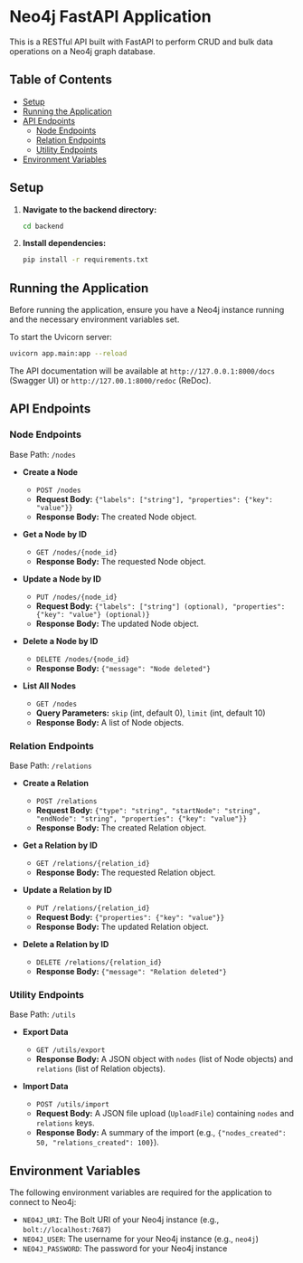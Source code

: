 # Neo4j FastAPI Application

This is a RESTful API built with FastAPI to perform CRUD and bulk data operations on a Neo4j graph database.

## Table of Contents
- [Setup](#setup)
- [Running the Application](#running-the-application)
- [API Endpoints](#api-endpoints)
  - [Node Endpoints](#node-endpoints)
  - [Relation Endpoints](#relation-endpoints)
  - [Utility Endpoints](#utility-endpoints)
- [Environment Variables](#environment-variables)

## Setup

1.  **Navigate to the backend directory:**
    ```bash
    cd backend
    ```

2.  **Install dependencies:**
    ```bash
    pip install -r requirements.txt
    ```

## Running the Application

Before running the application, ensure you have a Neo4j instance running and the necessary environment variables set.

To start the Uvicorn server:

```bash
uvicorn app.main:app --reload
```

The API documentation will be available at `http://127.0.0.1:8000/docs` (Swagger UI) or `http://127.00.1:8000/redoc` (ReDoc).

## API Endpoints

### Node Endpoints
Base Path: `/nodes`

*   **Create a Node**
    *   `POST /nodes`
    *   **Request Body:** `{"labels": ["string"], "properties": {"key": "value"}}`
    *   **Response Body:** The created Node object.

*   **Get a Node by ID**
    *   `GET /nodes/{node_id}`
    *   **Response Body:** The requested Node object.

*   **Update a Node by ID**
    *   `PUT /nodes/{node_id}`
    *   **Request Body:** `{"labels": ["string"] (optional), "properties": {"key": "value"} (optional)}`
    *   **Response Body:** The updated Node object.

*   **Delete a Node by ID**
    *   `DELETE /nodes/{node_id}`
    *   **Response Body:** `{"message": "Node deleted"}`

*   **List All Nodes**
    *   `GET /nodes`
    *   **Query Parameters:** `skip` (int, default 0), `limit` (int, default 10)
    *   **Response Body:** A list of Node objects.

### Relation Endpoints
Base Path: `/relations`

*   **Create a Relation**
    *   `POST /relations`
    *   **Request Body:** `{"type": "string", "startNode": "string", "endNode": "string", "properties": {"key": "value"}}`
    *   **Response Body:** The created Relation object.

*   **Get a Relation by ID**
    *   `GET /relations/{relation_id}`
    *   **Response Body:** The requested Relation object.

*   **Update a Relation by ID**
    *   `PUT /relations/{relation_id}`
    *   **Request Body:** `{"properties": {"key": "value"}}`
    *   **Response Body:** The updated Relation object.

*   **Delete a Relation by ID**
    *   `DELETE /relations/{relation_id}`
    *   **Response Body:** `{"message": "Relation deleted"}`

### Utility Endpoints
Base Path: `/utils`

*   **Export Data**
    *   `GET /utils/export`
    *   **Response Body:** A JSON object with `nodes` (list of Node objects) and `relations` (list of Relation objects).

*   **Import Data**
    *   `POST /utils/import`
    *   **Request Body:** A JSON file upload (`UploadFile`) containing `nodes` and `relations` keys.
    *   **Response Body:** A summary of the import (e.g., `{"nodes_created": 50, "relations_created": 100}`).

## Environment Variables

The following environment variables are required for the application to connect to Neo4j:

*   `NEO4J_URI`: The Bolt URI of your Neo4j instance (e.g., `bolt://localhost:7687`)
*   `NEO4J_USER`: The username for your Neo4j instance (e.g., `neo4j`)
*   `NEO4J_PASSWORD`: The password for your Neo4j instance
